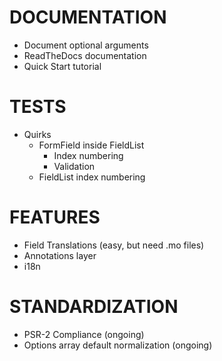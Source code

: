 DOCUMENTATION
==============
- Document optional arguments
- ReadTheDocs documentation
- Quick Start tutorial

TESTS
======
- Quirks
    - FormField inside FieldList
        - Index numbering
        - Validation
    - FieldList index numbering

FEATURES
==========
- Field Translations (easy, but need .mo files)
- Annotations layer
- i18n

STANDARDIZATION
===============
- PSR-2 Compliance (ongoing)
- Options array default normalization (ongoing)